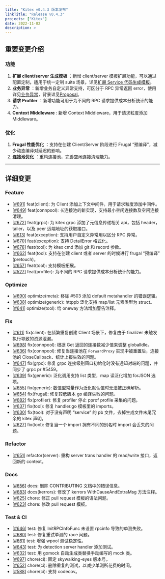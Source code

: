 ```yaml
---
title: "Kitex v0.4.3 版本发布"
linkTitle: "Release v0.4.3"
projects: ["Kitex"]
date: 2022-11-02
description: >
---
```

## 重要变更介绍

### 功能

1. **扩展 client/server 生成模板** ：新增 client/server 模板扩展功能，可以通过配置定制，适用于统一定制 suite 场景，详见[扩展 Service 代码生成模板](/zh/docs/kitex/tutorials/code-gen/template_extension/)。
2. **业务异常** ：新增业务自定义异常支持，可区分于 RPC 异常返回 error，使用详见[业务异常](/zh/docs/kitex/tutorials/basic-feature/bizstatuserr/)，背景详见[Proposal](https://github.com/cloudwego/kitex/issues/511)。
3. **请求 Profiler** ：新增功能可用于为不同的 RPC 请求提供成本分析统计的能力。
4. **Context Middleware** : 新增 Context Middleware，用于请求粒度添加 Middleware。

### 优化

1. **Frugal 性能优化** ：支持在创建 Client/Server 阶段进行 Frugal “预编译”，减少动态编译对延迟的影响。
2. **连接池优化** ：重构连接池，完善空闲连接清理能力。

----

## 详细变更

### Feature

* [[#691](https://github.com/cloudwego/kitex/pull/691)] feat(client): 为 Client 添加上下文中间件，用于请求粒度添加中间件。
* [[#649](https://github.com/cloudwego/kitex/pull/649)] feat(connpool): 长连接池的新实现，支持最小空闲连接数及空闲连接清理。
* [[#672](https://github.com/cloudwego/kitex/pull/672)] feat(grpc): 为 kitex grpc 添加了元信息传递相关 api，包括 header，tailer，以及 peer 远端地址的获取接口。
* [[#613](https://github.com/cloudwego/kitex/pull/613)] feat(exception): 支持用户自定义异常用以区分 RPC 异常。
* [[#670](https://github.com/cloudwego/kitex/pull/670)] feat(exception): 支持 DetailError 格式化。
* [[#678](https://github.com/cloudwego/kitex/pull/678)] feat(tool): 为 kitex cmd 添加 git 和 record 参数。
* [[#662](https://github.com/cloudwego/kitex/pull/662)] feat(tool): 支持在创建 client 或者 server 的时候进行 frugal “预编译” (pretouch)。
* [[#657](https://github.com/cloudwego/kitex/pull/657)] feat(tool): 支持模板拓展。
* [[#527](https://github.com/cloudwego/kitex/pull/527)] feat(profiler): 为不同的 RPC 请求提供成本分析统计的能力。

### Optimize

* [[#690](https://github.com/cloudwego/kitex/pull/690)] optimize(meta): 移除 #503 添加 default metahandler 的错误逻辑。
* [[#638](https://github.com/cloudwego/kitex/pull/638)] optimize(generic): httppb 泛化支持 map/list 元素类型为 struct。
* [[#641](https://github.com/cloudwego/kitex/pull/641)] optimize(tool): 给 oneway 方法增加警告注释。

### Fix

* [[#611](https://github.com/cloudwego/kitex/pull/611)] fix(client): 在频繁重复创建 Client 场景下，修复由于 finalizer 未触发执行导致的资源泄漏。
* [[#698](https://github.com/cloudwego/kitex/pull/698)] fix(connpool): 根据 Get 返回的连接数减少值来调整 globalIdle。
* [[#636](https://github.com/cloudwego/kitex/pull/636)] fix(connpool): 修复当连接池在 `ForwardProxy` 实现中被重置后，连接池的 CloseCallback、统计上报失效的问题。
* [[#647](https://github.com/cloudwego/kitex/pull/647)] fix(grpc): 修复 grpc 连接级别窗口初始化时没有通知对端的问题，并同步了 grpc pr #5459。
* [[#639](https://github.com/cloudwego/kitex/pull/639)] fix(generic): 泛化调用支持 list<byte> 类型，map 读泛化增加 forJSON 选项。
* [[#655](https://github.com/cloudwego/kitex/pull/655)] fix(generic): 数值型常量作为泛化默认值时无法被正确解析。
* [[#654](https://github.com/cloudwego/kitex/pull/654)] fix(frugal): 修复较低版本 go 编译失败的问题。
* [[#682](https://github.com/cloudwego/kitex/pull/682)] fix(profiler): 修复 profiler 停止 pprof profile 采集的问题。
* [[#637](https://github.com/cloudwego/kitex/pull/637)] fix(tool): 修复 handler.go 模板里的 imports。
* [[#630](https://github.com/cloudwego/kitex/pull/630)] fix(tool): 对于没有声明 “service” 的 pb 文件，去掉生成文件末尾冗余的 kitex 声明。
* [[#627](https://github.com/cloudwego/kitex/pull/627)] fix(tool): 修复当一个 import 拥有不同的别名时 import 会丢失的问题。

### Refactor

* [[#651](https://github.com/cloudwego/kitex/pull/651)] refactor(server): 重构 server trans handler 的 read/write 接口，返回新的 context。

### Docs

* [[#656](https://github.com/cloudwego/kitex/pull/656)] docs: 删除 CONTRIBUTING 文档中的错误信息。
* [[#683](https://github.com/cloudwego/kitex/pull/683)] docs(kerrors): 修改了 kerrors WithCauseAndExtraMsg 方法注释。
* [[#625](https://github.com/cloudwego/kitex/pull/625)] chore: 修正 pull request 模板的语法问题。
* [[#623](https://github.com/cloudwego/kitex/pull/623)] chore: 修改 pull request 模板。

### Test & CI

* [[#646](https://github.com/cloudwego/kitex/pull/646)] test: 修复 InitRPCInfoFunc 未设置 rpcinfo 导致的单测失败。
* [[#680](https://github.com/cloudwego/kitex/pull/680)] test: 修复重试单测的 race 问题。
* [[#661](https://github.com/cloudwego/kitex/pull/661)] test: 增强 wpool 测试稳定性。
* [[#643](https://github.com/cloudwego/kitex/pull/643)] test: 为 detection server handler 添加测试。
* [[#632](https://github.com/cloudwego/kitex/pull/632)] test: 用 gomock 自动生成类替换手动编写的 mock 类。
* [[#697](https://github.com/cloudwego/kitex/pull/697)] chore(ci): 固定 skywalking-eyes 版本号。
* [[#652](https://github.com/cloudwego/kitex/pull/652)] chore(ci): 删除重复的测试，以减少单测所花费的时间。
* [[#588](https://github.com/cloudwego/kitex/pull/588)] chore(ci): 支持 codecov。

